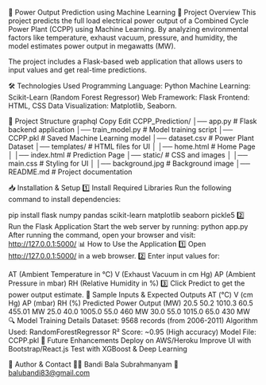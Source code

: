 🔌 Power Output Prediction using Machine Learning
📌 Project Overview
This project predicts the full load electrical power output of a Combined Cycle Power Plant (CCPP) using Machine Learning. By analyzing environmental factors like temperature, exhaust vacuum, pressure, and humidity, the model estimates power output in megawatts (MW).

The project includes a Flask-based web application that allows users to input values and get real-time predictions.

🛠️ Technologies Used
Programming Language: Python
Machine Learning: Scikit-Learn (Random Forest Regressor)
Web Framework: Flask
Frontend: HTML, CSS
Data Visualization: Matplotlib, Seaborn.


📂 Project Structure
graphql
Copy
Edit
CCPP_Prediction/
│── app.py                  # Flask backend application
│── train_model.py           # Model training script
│── CCPP.pkl                 # Saved Machine Learning model
│── dataset.csv              # Power Plant Dataset
│── templates/               # HTML files for UI
│   │── home.html            # Home Page
│   │── index.html           # Prediction Page
│── static/                  # CSS and images
│   │── main.css             # Styling for UI
│   │── background.jpg       # Background image
│── README.md                # Project documentation



📥 Installation & Setup
1️⃣ Install Required Libraries
Run the following command to install dependencies:

pip install flask numpy pandas scikit-learn matplotlib seaborn pickle5
2️⃣ Run the Flask Application
Start the web server by running:
python app.py
After running the command, open your browser and visit:
http://127.0.0.1:5000/
📊 How to Use the Application
1️⃣ Open http://127.0.0.1:5000/ in a web browser.
2️⃣ Enter input values for:

AT (Ambient Temperature in °C)
V (Exhaust Vacuum in cm Hg)
AP (Ambient Pressure in mbar)
RH (Relative Humidity in %)
3️⃣ Click Predict to get the power output estimate.
📌 Sample Inputs & Expected Outputs
AT (°C)	V (cm Hg)	AP (mbar)	RH (%)	Predicted Power Output (MW)
20.5	50.2	1010.3	60.5	455.01 MW
25.0	40.0	1005.0	55.0	460 MW
30.0	55.0	1015.0	65.0	430 MW
🔍 Model Training Details
Dataset: 9568 records (from 2006-2011)
Algorithm Used: RandomForestRegressor
R² Score: ~0.95 (High accuracy)
Model File: CCPP.pkl
📌 Future Enhancements
Deploy on AWS/Heroku
Improve UI with Bootstrap/React.js
Test with XGBoost & Deep Learning

📜 Author & Contact
👨‍💻 Bandi Bala Subrahmanyam
📧 balubandi83@gmail.com



